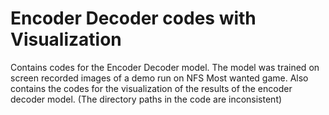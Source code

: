 # Encoder Decoder codes with Visualization
Contains codes for the Encoder Decoder model.
The model was trained on screen recorded images of a demo run on NFS Most wanted game.
Also contains the codes for the visualization of the results of the encoder decoder model.
(The directory paths in the code are inconsistent)
